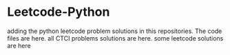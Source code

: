 # Leetcode-Python
adding the python leetcode problem solutions in this repositories. 
The code files are here.
all CTCI problems solutions are here.
some leetcode solutions are here





















































































































































































































































































































































